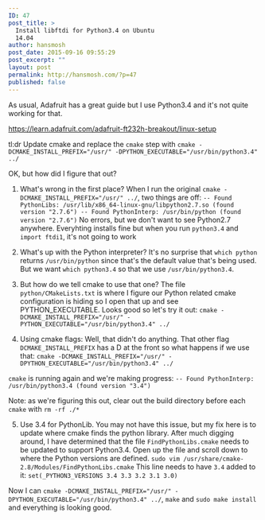```yaml
---
ID: 47
post_title: >
  Install libftdi for Python3.4 on Ubuntu
  14.04
author: hansmosh
post_date: 2015-09-16 09:55:29
post_excerpt: ""
layout: post
permalink: http://hansmosh.com/?p=47
published: false
---
```

As usual, Adafruit has a great guide but I use Python3.4 and it's not quite working for that.

https://learn.adafruit.com/adafruit-ft232h-breakout/linux-setup

tl:dr Update cmake and replace the `cmake` step with `cmake -DCMAKE_INSTALL_PREFIX="/usr/" -DPYTHON_EXECUTABLE="/usr/bin/python3.4" ../`

OK, but how did I figure that out?

1) What's wrong in the first place? When I run the original `cmake -DCMAKE_INSTALL_PREFIX="/usr/" ../`, two things are off: `-- Found PythonLibs: /usr/lib/x86_64-linux-gnu/libpython2.7.so (found version "2.7.6")
-- Found PythonInterp: /usr/bin/python (found version "2.7.6")` No errors, but we don't want to see Python2.7 anywhere. Everyhting installs fine but when you run `python3.4` and `import ftdi1`, it's not going to work

2) What's up with the Python interpreter? It's no surprise that `which python` returns `/usr/bin/python` since that's the default value that's being used. But we want `which python3.4` so that we use `/usr/bin/python3.4`.

3) But how do we tell cmake to use that one? The file `python/CMakeLists.txt` is where I figure our Python related cmake configuration is hiding so I open that up and see PYTHON_EXECUTABLE. Looks good so let's try it out: `cmake -DCMAKE_INSTALL_PREFIX="/usr/" -PYTHON_EXECUTABLE="/usr/bin/python3.4" ../`

4) Using cmake flags: Well, that didn't do anything. That other flag `DCMAKE_INSTALL_PREFIX` has a D at the front so what happens if we use that: `cmake -DCMAKE_INSTALL_PREFIX="/usr/" -DPYTHON_EXECUTABLE="/usr/bin/python3.4" ../`

`cmake` is running again and we're making progress: `-- Found PythonInterp: /usr/bin/python3.4 (found version "3.4")`

Note: as we're figuring this out, clear out the build directory before each `cmake` with `rm -rf ./*`

5) Use 3.4 for PythonLib. You may not have this issue, but my fix here is to update where cmake finds the python library. After much digging around, I have determined that the file `FindPythonLibs.cmake` needs to be updated to support Python3.4. Open up the file and scroll down to where the Python versions are defined. `sudo vim /usr/share/cmake-2.8/Modules/FindPythonLibs.cmake` This line needs to have `3.4` added to it: `set(_PYTHON3_VERSIONS 3.4 3.3 3.2 3.1 3.0)`

Now I can `cmake -DCMAKE_INSTALL_PREFIX="/usr/" -DPYTHON_EXECUTABLE="/usr/bin/python3.4" ../`, `make` and `sudo make install` and everything is looking good.